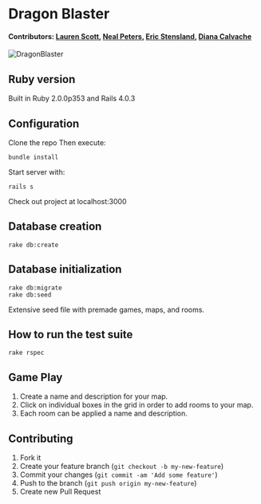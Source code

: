# Dragon Blaster

#### Contributors: [Lauren Scott](https://github.com/devdame), [Neal Peters](https://github.com/nealcpeters), [Eric Stensland](https://github.com/estensland), [Diana Calvache](https://github.com/calvached)

![DragonBlaster](http://i.imgur.com/5BF04DB.png)

## Ruby version

Built in Ruby 2.0.0p353 and Rails 4.0.3


## Configuration

Clone the repo
Then execute:
```
bundle install
```
Start server with:
```
rails s
```
Check out project at localhost:3000

## Database creation
```
rake db:create
```

## Database initialization
```
rake db:migrate
rake db:seed
```

Extensive seed file with premade games, maps, and rooms.

## How to run the test suite
```
rake rspec
```

## Game Play

1. Create a name and description for your map.
2. Click on individual boxes in the grid in order to add rooms to your map.  
3. Each room can be applied a name and description.

## Contributing
1. Fork it
2. Create your feature branch (`git checkout -b my-new-feature`)
3. Commit your changes (`git commit -am 'Add some feature'`)
4. Push to the branch (`git push origin my-new-feature`)
5. Create new Pull Request
